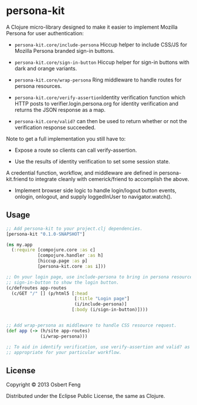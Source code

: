 # persona-kit

A Clojure micro-library designed to make it easier to implement
Mozilla Persona for user authentication:

* <code>persona-kit.core/include-persona</code> Hiccup helper to
  include CSS/JS for Mozilla Persona branded sign-in buttons.

* <code>persona-kit.core/sign-in-button</code> Hiccup helper for
  sign-in buttons with dark and orange variants.

* <code>persona-kit.core/wrap-persona</code> Ring middleware to
  handle routes for persona resources.

* <code>persona-kit.core/verify-assertion</code>Identity verification
  function which HTTP posts to verifier.login.persona.org for identity
  verification and returns the JSON response as a map.

* <code>persona-kit.core/valid?</code> can then be used to return
  whether or not the verification response succeeded.

Note to get a full implementation you still have to:

* Expose a route so clients can call verify-assertion.

* Use the results of identity verification to set some session state.

A credential function, workflow, and middleware are defined in
persona-kit.friend to integrate cleanly with cemerick/friend to
accomplish the above.

* Implement browser side logic to handle login/logout button events,
  onlogin, onlogout, and supply loggedInUser to navigator.watch().

## Usage

```Clojure
;; Add persona-kit to your project.clj dependencies.
[persona-kit "0.1.0-SNAPSHOT"]

(ns my.app
  (:require [compojure.core :as c]
            [compojure.handler :as h]
            [hiccup.page :as p]
            [persona-kit.core :as i]))

;; On your login page, use include-persona to bring in persona resources, 
;; sign-in-button to show the login button.
(c/defroutes app-routes
  (c/GET "/" [] (p/html5 [:head
                          [:title "Login page"]
                          (i/include-persona)]
                         [:body (i/sign-in-button)])))


;; Add wrap-persona as middleware to handle CSS resource request.
(def app (-> (h/site app-routes)
             (i/wrap-persona)))

;; To aid in identify verification, use verify-assertion and valid? as
;; appropriate for your particular workflow.
 ```

## License

Copyright © 2013 Osbert Feng

Distributed under the Eclipse Public License, the same as Clojure.
